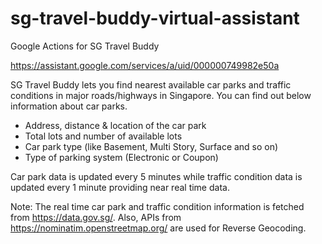 # sg-travel-buddy-virtual-assistant
Google Actions for SG Travel Buddy

https://assistant.google.com/services/a/uid/000000749982e50a

SG Travel Buddy lets you find nearest available car parks and traffic conditions in major roads/highways in Singapore. 
You can find out below information about car parks.
* Address, distance & location of the car park
* Total lots and number of available lots
* Car park type (like Basement, Multi Story, Surface and so on)
* Type of parking system (Electronic or Coupon)

Car park data is updated every 5 minutes while traffic condition data is updated every 1 minute providing near real time data.

Note: The real time car park and traffic condition information is fetched from https://data.gov.sg/. Also, APIs from https://nominatim.openstreetmap.org/ are used for Reverse Geocoding.
